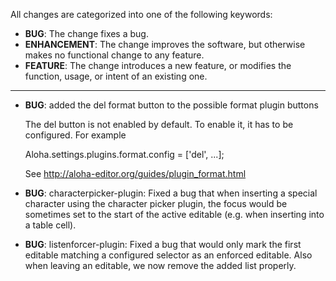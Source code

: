 All changes are categorized into one of the following keywords:

- **BUG**: The change fixes a bug.
- **ENHANCEMENT**: The change improves the software, but otherwise makes no
                   functional change to any feature.
- **FEATURE**: The change introduces a new feature, or modifies the function,
               usage, or intent of an existing one.

----

- **BUG**: added the del format button to the possible format plugin buttons

	The del button is not enabled by default. To enable it, it has to
	be configured. For example

	Aloha.settings.plugins.format.config = ['del', ...];

	See http://aloha-editor.org/guides/plugin_format.html

- **BUG**: characterpicker-plugin: Fixed a bug that when inserting a special character using the character picker plugin, the focus would be sometimes set to the start of the active editable (e.g. when inserting into a table cell).
- **BUG**: listenforcer-plugin: Fixed a bug that would only mark the first editable matching a configured selector as an enforced editable. Also when leaving an editable, we now remove the added list properly.

